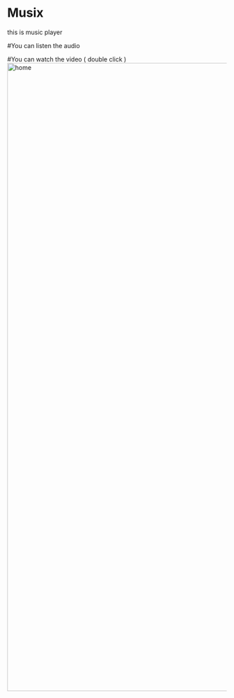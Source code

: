 # Musix

this is music player 

#You can listen the audio 

#You can watch the video ( double click )
<img width="1440" alt="home" src="https://github.com/lakshanJKL/Musix/assets/141350033/66dd9875-771f-4ffe-a728-631a6419719c">
